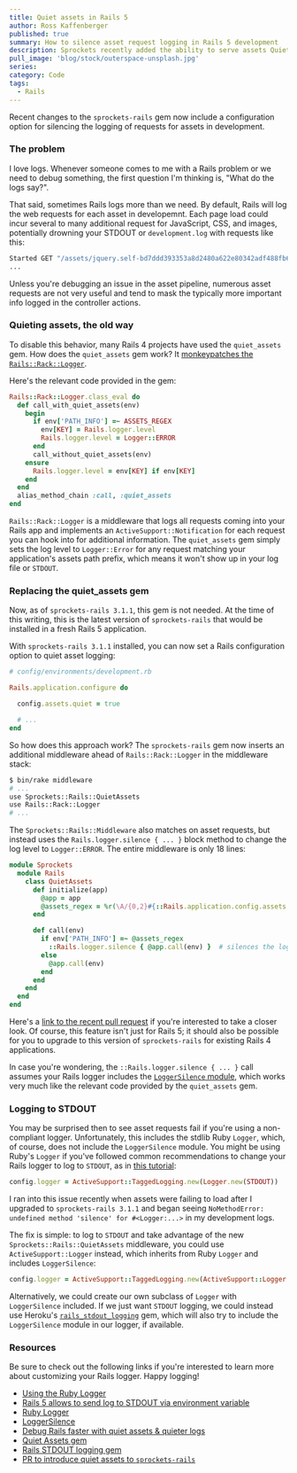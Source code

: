 ```yaml
---
title: Quiet assets in Rails 5
author: Ross Kaffenberger
published: true
summary: How to silence asset request logging in Rails 5 development
description: Sprockets recently added the ability to serve assets Quiet Assets in Rails 5
pull_image: 'blog/stock/outerspace-unsplash.jpg'
series:
category: Code
tags:
  - Rails
---
```


Recent changes to the `sprockets-rails` gem now include a configuration option
for silencing the logging of requests for assets in development.

### The problem

I love logs. Whenever someone comes to me with a Rails problem or we need to
debug something, the first question I'm thinking is, "What do the logs say?".

That said, sometimes Rails logs more than we need. By default, Rails will log the web requests for each asset in developemnt. Each page load could incur several to many additional request for JavaScript, CSS, and images, potentially drowning your STDOUT or `development.log` with requests like this:

```bash
Started GET "/assets/jquery.self-bd7ddd393353a8d2480a622e80342adf488fb6006d667e8b42e4c0073393abee.js?body=1" for 127.0.0.1 at 2016-08-27 18:38:00 -0400
...
```

Unless you're debugging an issue in the asset pipeline, numerous asset requests are not very useful and tend to mask the typically more important info logged in the controller actions.

### Quieting assets, the old way

To disable this behavior, many Rails 4 projects have used the `quiet_assets`
gem. How does the `quiet_assets` gem work? It [monkeypatches the
`Rails::Rack::Logger`](https://github.com/evrone/quiet_assets/blob/e54ca548f005ca2a93e781c7b583ff4d0b59dd35/lib/quiet_assets.rb#L20).

Here's the relevant code provided in the gem:

```ruby
Rails::Rack::Logger.class_eval do
  def call_with_quiet_assets(env)
    begin
      if env['PATH_INFO'] =~ ASSETS_REGEX
        env[KEY] = Rails.logger.level
        Rails.logger.level = Logger::ERROR
      end
      call_without_quiet_assets(env)
    ensure
      Rails.logger.level = env[KEY] if env[KEY]
    end
  end
  alias_method_chain :call, :quiet_assets
end
```

`Rails::Rack::Logger` is a middleware that logs all requests coming into your
Rails app and implements an `ActiveSupport::Notification` for each request you
can hook into for additional information. The `quiet_assets` gem simply sets the
log level to `Logger::Error` for any request matching your application's assets
path prefix, which means it won't show up in your log file or `STDOUT`.

### Replacing the quiet_assets gem

Now, as of `sprockets-rails 3.1.1`, this gem is not needed. At the time of this
writing, this is the latest version of `sprockets-rails` that would be installed
in a fresh Rails 5 application.

With `sprockets-rails 3.1.1` installed, you can now set a Rails configuration
option to quiet asset logging:

```ruby
# config/environments/development.rb

Rails.application.configure do

  config.assets.quiet = true

  # ...
end
```

So how does this approach work? The `sprockets-rails` gem now inserts an additional middleware ahead of `Rails::Rack::Logger` in the middleware stack:

```bash
$ bin/rake middleware
# ...
use Sprockets::Rails::QuietAssets
use Rails::Rack::Logger
# ...
```

The `Sprockets::Rails::Middleware` also matches on asset requests, but instead
uses the `Rails.logger.silence { ... }` block method to change the log level to
`Logger::ERROR`. The entire middleware is only 18 lines:

```ruby
module Sprockets
  module Rails
    class QuietAssets
      def initialize(app)
        @app = app
        @assets_regex = %r(\A/{0,2}#{::Rails.application.config.assets.prefix})
      end

      def call(env)
        if env['PATH_INFO'] =~ @assets_regex
          ::Rails.logger.silence { @app.call(env) }  # silences the logs!
        else
          @app.call(env)
        end
      end
    end
  end
end
```

Here's a [link to the recent pull request](https://github.com/rails/sprockets-rails/pull/355) if you're interested to take a closer look. Of course, this feature isn't just for Rails 5; it should also be possible for you to upgrade to this version of `sprockets-rails` for existing Rails 4 applications.

In case you're wondering, the `::Rails.logger.silence { ... }` call assumes your
Rails logger includes the [`LoggerSilence` module](http://api.rubyonrails.org/classes/LoggerSilence.html), which works very much like the relevant code provided by the `quiet_assets` gem.

### Logging to STDOUT

You may be surprised then to see asset requests fail if you're using a non-compliant logger. Unfortunately, this includes the stdlib Ruby `Logger`, which, of course, does not include the `LoggerSilence` module. You might be using Ruby's `Logger` if you've followed common recommendations to change your Rails logger to log to `STDOUT`, as in [this tutorial](http://blog.bigbinary.com/2016/04/12/rails-5-allows-to-send-log-to-stdout-via-environment-variable.html):

```ruby
config.logger = ActiveSupport::TaggedLogging.new(Logger.new(STDOUT))
```

I ran into this issue recently when assets were failing to load after I upgraded
to `sprockets-rails 3.1.1` and began seeing `NoMethodError: undefined method 'silence' for #<Logger:...>` in my development logs.

The fix is simple: to log to `STDOUT` and take advantage of the new
`Sprockets::Rails::QuietAssets` middleware, you could use `ActiveSupport::Logger` instead, which inherits from Ruby `Logger` and includes `LoggerSilence`:

```ruby
config.logger = ActiveSupport::TaggedLogging.new(ActiveSupport::Logger.new(STDOUT))
```

Alternatively, we could create our own subclass of `Logger` with `LoggerSilence`
included. If we just want `STDOUT` logging, we could instead use Heroku's
[`rails_stdout_logging`](https://github.com/heroku/rails_stdout_logging) gem,
which will also try to include the `LoggerSilence` module in our logger, if available.

### Resources

Be sure to check out the following links if you're interested to learn more
about customizing your Rails logger. Happy logging!

* [Using the Ruby Logger](http://hawkins.io/2013/08/using-the-ruby-logger/)
* [Rails 5 allows to send log to STDOUT via environment variable](http://blog.bigbinary.com/2016/04/12/rails-5-allows-to-send-log-to-stdout-via-environment-variable.html)
* [Ruby Logger](https://ruby-doc.org/stdlib-2.3.0/libdoc/logger/rdoc/Logger.html)
* [LoggerSilence](http://apidock.com/rails/LoggerSilence/silence)
* [Debug Rails faster with quiet assets & quieter logs](https://eliotsykes.com/quiet-assets)
* [Quiet Assets gem](https://github.com/evrone/quiet_assets)
* [Rails STDOUT logging gem](https://github.com/heroku/rails_stdout_logging)
* [PR to introduce quiet assets to `sprockets-rails`](https://github.com/rails/sprockets-rails/pull/355)
